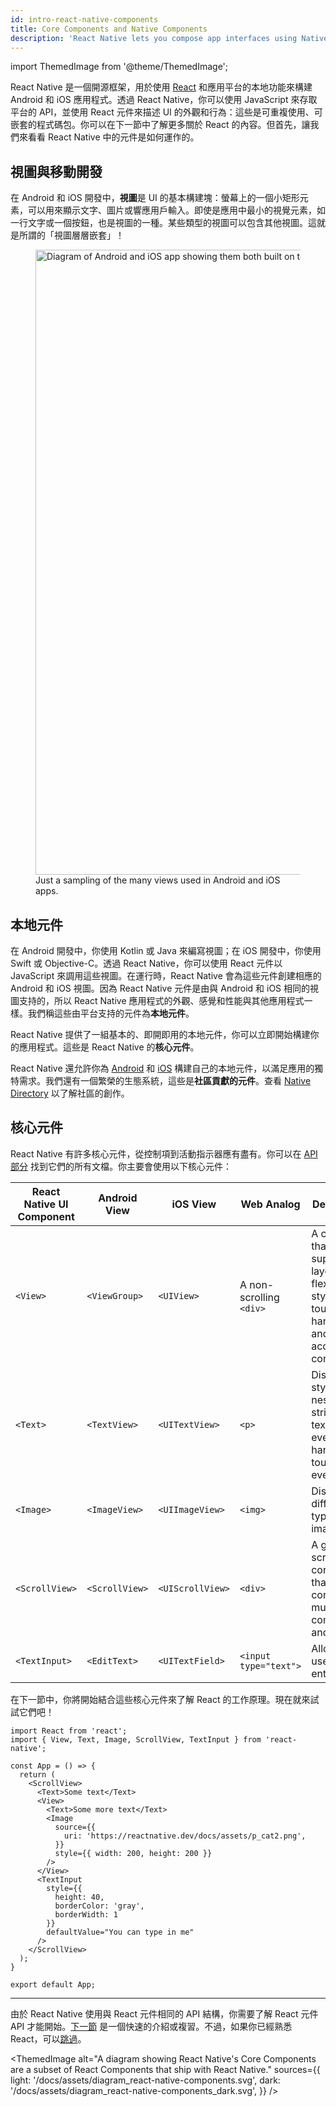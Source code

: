```yaml
---
id: intro-react-native-components
title: Core Components and Native Components
description: 'React Native lets you compose app interfaces using Native Components. Conveniently, it comes with a set of these components for you to get started with right now—the Core Components!'
---
```


import ThemedImage from '@theme/ThemedImage';

React Native 是一個開源框架，用於使用 [React](https://reactjs.org/) 和應用平台的本地功能來構建 Android 和 iOS 應用程式。透過 React Native，你可以使用 JavaScript 來存取平台的 API，並使用 React 元件來描述 UI 的外觀和行為：這些是可重複使用、可嵌套的程式碼包。你可以在下一節中了解更多關於 React 的內容。但首先，讓我們來看看 React Native 中的元件是如何運作的。

## 視圖與移動開發

在 Android 和 iOS 開發中，**視圖**是 UI 的基本構建塊：螢幕上的一個小矩形元素，可以用來顯示文字、圖片或響應用戶輸入。即使是應用中最小的視覺元素，如一行文字或一個按鈕，也是視圖的一種。某些類型的視圖可以包含其他視圖。這就是所謂的「視圖層層嵌套」！

<figure>
  <img src="/docs/assets/diagram_ios-android-views.svg" width="1000" alt="Diagram of Android and iOS app showing them both built on top of atomic elements called views." />
  <figcaption>Just a sampling of the many views used in Android and iOS apps.</figcaption>
</figure>

## 本地元件

在 Android 開發中，你使用 Kotlin 或 Java 來編寫視圖；在 iOS 開發中，你使用 Swift 或 Objective-C。透過 React Native，你可以使用 React 元件以 JavaScript 來調用這些視圖。在運行時，React Native 會為這些元件創建相應的 Android 和 iOS 視圖。因為 React Native 元件是由與 Android 和 iOS 相同的視圖支持的，所以 React Native 應用程式的外觀、感覺和性能與其他應用程式一樣。我們稱這些由平台支持的元件為**本地元件**。

React Native 提供了一組基本的、即開即用的本地元件，你可以立即開始構建你的應用程式。這些是 React Native 的**核心元件**。

React Native 還允許你為 [Android](native-components-android.md) 和 [iOS](native-components-ios.md) 構建自己的本地元件，以滿足應用的獨特需求。我們還有一個繁榮的生態系統，這些是**社區貢獻的元件**。查看 [Native Directory](https://reactnative.directory) 以了解社區的創作。

## 核心元件

React Native 有許多核心元件，從控制項到活動指示器應有盡有。你可以在 [API 部分](components-and-apis) 找到它們的所有文檔。你主要會使用以下核心元件：

| React Native UI Component | Android View   | iOS View         | Web Analog              | Description                                                                                           |
| ------------------------- | -------------- | ---------------- | ----------------------- | ----------------------------------------------------------------------------------------------------- |
| `<View>`                  | `<ViewGroup>`  | `<UIView>`       | A non-scrolling `<div>` | A container that supports layout with flexbox, style, some touch handling, and accessibility controls |
| `<Text>`                  | `<TextView>`   | `<UITextView>`   | `<p>`                   | Displays, styles, and nests strings of text and even handles touch events                             |
| `<Image>`                 | `<ImageView>`  | `<UIImageView>`  | `<img>`                 | Displays different types of images                                                                    |
| `<ScrollView>`            | `<ScrollView>` | `<UIScrollView>` | `<div>`                 | A generic scrolling container that can contain multiple components and views                          |
| `<TextInput>`             | `<EditText>`   | `<UITextField>`  | `<input type="text">`   | Allows the user to enter text                                                                         |

在下一節中，你將開始結合這些核心元件來了解 React 的工作原理。現在就來試試它們吧！

```SnackPlayer name=Hello%20World
import React from 'react';
import { View, Text, Image, ScrollView, TextInput } from 'react-native';

const App = () => {
  return (
    <ScrollView>
      <Text>Some text</Text>
      <View>
        <Text>Some more text</Text>
        <Image
          source={{
            uri: 'https://reactnative.dev/docs/assets/p_cat2.png',
          }}
          style={{ width: 200, height: 200 }}
        />
      </View>
      <TextInput
        style={{
          height: 40,
          borderColor: 'gray',
          borderWidth: 1
        }}
        defaultValue="You can type in me"
      />
    </ScrollView>
  );
}

export default App;
```

---

由於 React Native 使用與 React 元件相同的 API 結構，你需要了解 React 元件 API 才能開始。[下一節](intro-react) 是一個快速的介紹或複習。不過，如果你已經熟悉 React，可以[跳過](handling-text-input)。

<ThemedImage
alt="A diagram showing React Native's Core Components are a subset of React Components that ship with React Native."
sources={{
  light: '/docs/assets/diagram_react-native-components.svg',
  dark: '/docs/assets/diagram_react-native-components_dark.svg',
}}
/>